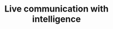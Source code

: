 ---
title: Live communication with intelligence
sub: Engage customers by an AI personal assiatant with knowledge and actions
image: /user/pages/01.home/_1_banner/conversation.png
---